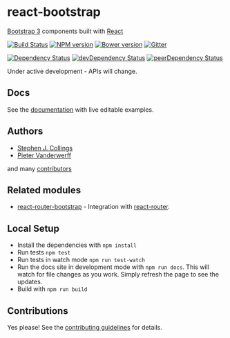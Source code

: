 # react-bootstrap

[Bootstrap 3](http://getbootstrap.com) components built with [React](http://facebook.github.io/react/)

[![Build Status](https://travis-ci.org/react-bootstrap/react-bootstrap.svg)](https://travis-ci.org/react-bootstrap/react-bootstrap) [![NPM version](https://badge.fury.io/js/react-bootstrap.svg)](http://badge.fury.io/js/react-bootstrap) [![Bower version](https://badge.fury.io/bo/react-bootstrap.svg)](http://badge.fury.io/bo/react-bootstrap) [![Gitter](https://badges.gitter.im/Join%20Chat.svg)](https://gitter.im/react-bootstrap/react-bootstrap?utm_source=badge&utm_medium=badge&utm_campaign=pr-badge&utm_content=badge)

[![Dependency Status](https://david-dm.org/react-bootstrap/react-bootstrap.svg)](https://david-dm.org/react-bootstrap/react-bootstrap) [![devDependency Status](https://david-dm.org/react-bootstrap/react-bootstrap/dev-status.svg)](https://david-dm.org/react-bootstrap/react-bootstrap#info=devDependencies) [![peerDependency Status](https://david-dm.org/react-bootstrap/react-bootstrap/peer-status.svg)](https://david-dm.org/react-bootstrap/react-bootstrap#info=peerDependencies)

Under active development - APIs will change.

## Docs

See the [documentation](http://react-bootstrap.github.io) with live editable examples.

## Authors

- [Stephen J. Collings](https://github.com/stevoland)
- [Pieter Vanderwerff](https://github.com/pieterv)

and many [contributors](https://github.com/react-bootstrap/react-bootstrap/graphs/contributors)

## Related modules

- [react-router-bootstrap](https://github.com/mtscout6/react-router-bootstrap) - Integration with [react-router](https://github.com/rackt/react-router).

## Local Setup

- Install the dependencies with `npm install`
- Run tests `npm test`
- Run tests in watch mode `npm run test-watch`
- Run the docs site in development mode with `npm run docs`. This will watch
  for file changes as you work. Simply refresh the page to see the updates.
- Build with `npm run build`

## Contributions

Yes please! See the [contributing guidelines](https://github.com/react-bootstrap/react-bootstrap/blob/master/CONTRIBUTING.md) for details.
